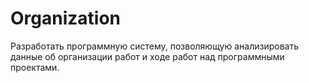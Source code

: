 Organization
============

Разработать программную систему, позволяющую анализировать данные об организации работ и ходе работ над программными проектами.

